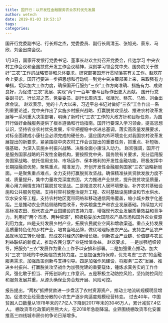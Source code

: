 ```yaml
---
title: 国开行：以开发性金融服务农业农村优先发展
author: wetech
date: 2019-01-03 19:53:17
tags: 
categories: 
---
```

国开行党委副书记、行长郑之杰，党委委员、副行长周清玉、张旭光、蔡东、马欣、刘金出席会议。
<!-- more -->
1月3日，国家开发银行党委书记、董事长赵欢主持召开党委会，传达学习 中央农村工作会议和全国扶贫开发工作会议精神，深刻学习领会党中央、国务院关于做好“三农”工作的战略安排和总体要求，研究部署国开行贯彻落实有关工作。赵欢在会上要求，国开行要进一步把思想和行动统一到党中央决策部署上来，采取强有力举措，切实加大工作力度，确保国开行服务“三农”工作方向准确、措施有力、成效良好，为促进“三农”发展、实现“两个一百年”奋斗目标作出更大贡献。
国开行党委副书记、行长郑之杰，党委委员、副行长周清玉、张旭光、蔡东、马欣、刘金出席会议。
赵欢表示，党的十八大以来，习近平总书记对做好“三农”工作作出一系列重要论述，党中央作出了实施乡村振兴战略、打赢脱贫攻坚战、推进农村改革发展等一系列重大决策部署，明确了新时代“三农”工作的大政方针和目标任务，为国开行做好金融服务提供了根本遵循和行动指南。国开行要深入学习领会，提高思想认识，坚持农业农村优先发展，牢牢把握稳中求进总基调，落实高质量发展要求，对标全面建成小康社会必须完成的硬任务，适应国内外环境变化对我国农村改革发展提出的新要求，紧紧围绕中央农村工作会议提出的重要任务，抓重点、补短板、强基础，为深入实施乡村振兴战略、决胜全面小康注入动力。
赵欢强调，国开行是服务国家战略的开发性金融机构，要按照党中央、国务院有关要求，充分运用服务国家战略、依托信用支持、市场运作、保本微利的开发性金融功能，积极发挥中长期投融资优势，聚焦重点，精准发力，开创开发性金融服务国家“三农”战略新局面。一是聚焦重点难点，全力支持打赢脱贫攻坚战。确保精准扶贫贷款发放力度不减、质量提升，集中力量攻克深度贫困，大力推进产业扶贫，提升脱贫攻坚质量，用心用力用情支持打赢脱贫攻坚战。二是推进农村人居环境整治，补齐农村基础设施和公共服务短板。支持村容村貌整治提升工程、农村基础设施建设和节水供水、饮水安全等工程，支持农村地区宽带网络和移动通信网络覆盖，缩小城乡数字化差距。三是推动农业供给侧结构性改革，夯实粮食生产和农业发展基础。持续加大对高标准农田、现代农业产业园建设的支持力度，增强现代农业发展质量效益和竞争力。利用好“两个市场、两种资源”，积极稳妥加大国际农产品市场和国外农业资源利用力度。四是支持发展乡村产业，拓展农民就业空间和增收渠道。重点支持发展高质量特色化的乡村产业，培育当地品牌，做优地理标志农产品。支持主产区农产品就地加工转化增值，形成农村经济的新增长极。创新农业产业链、价值链与农民利益联结的新模式，推动农民分享产业链增值收益。
赵欢要求，
一是加强组织领导，把服务“三农”发展作为重点工作予以安排和部署。二是加强重点推动，加大对“三农”领域的中长期信贷支持力度。三是加强支持保障，优先考虑“三农”的金融服务需求，加强政策创新与支持引导。四是加强作风建设，将服务“三农”发展、推进乡村振兴、打赢脱贫攻坚战作为加强党建的重要载体，锤炼求真务实的工作作风，强化敢于担当、开拓创新的工作意识。五是积极主动防控风险，坚持防控风险和服务发展并重，从源头确保业务合规开展、风险可控。
 
 
报告提出，“两权”抵押贷款进一步盘活了农村资源资产，推动土地流转规模明显增加，促进农业经营由分散的小农生产逐步向适度规模经营转变。
过去40年，中国贫困人口数量从1978年末的7.7亿人下降到2017年末的3046万人，累计减贫7.4亿人。
棚改货币化政策的熊熊大火，在2018年急剧降温。业界围绕棚改货币化安置推高三四线城市房价的争论日渐增多。

